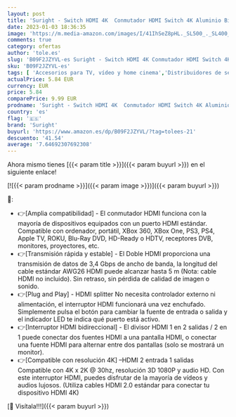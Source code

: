 ```yaml
---
layout: post
title: 'Suright - Switch HDMI 4K  Conmutador HDMI Switch 4K Aluminio Bidireccional 2 Entradas a 1 Salida o Switch 1 in 2 out  Duplicador HDMI Soporta 3D y 1080P  HDMI 2.0 Splitter para HDTV  BLU-Ray Player  PS3  Xbox'
date: 2023-01-03 18:36:35
image: 'https://m.media-amazon.com/images/I/41IhSeZ8pHL._SL500_._SL400_.jpg'
comments: true
category: ofertas
author: 'tole.es'
slug: 'B09F2JZYVL-es Suright - Switch HDMI 4K Conmutador HDMI Switch 4K...'
sku: 'B09F2JZYVL-es'
tags: [ 'Accesorios para TV, vídeo y home cinema','Distribuidores de señal para equipos por satélite','Electrónica','Equipos por satélite','TV, vídeo y home cinema','suright','xbox','🇪🇸', ]
actualPrice: 5.84 EUR
currency: EUR
price: 5.84
comparePrice: 9.99 EUR
prodname: 'Suright - Switch HDMI 4K  Conmutador HDMI Switch 4K Aluminio Bidireccional 2 Entradas a 1 Salida o Switch 1 in 2 out  Duplicador HDMI Soporta 3D y 1080P  HDMI 2.0 Splitter para HDTV  BLU-Ray Player  PS3  Xbox'
country: 'es'
flag: '🇪🇸'
brand: 'Suright'
buyurl: 'https://www.amazon.es/dp/B09F2JZYVL/?tag=tolees-21'
descuento: '41.54'
average: '7.64692307692308'
---
```


Ahora mismo tienes [{{< param title >}}]({{< param buyurl >}}) en el siguiente enlace!

[![{{< param prodname >}}]({{< param image >}})]({{< param buyurl >}})

🔎:

- 👉[Amplia compatibilidad] - El conmutador HDMI funciona con la mayoría de dispositivos equipados con un puerto HDMI estándar. Compatible con ordenador, portátil, XBox 360, XBox One, PS3, PS4, Apple TV, ROKU, Blu-Ray DVD, HD-Ready o HDTV, receptores DVB, monitores, proyectores, etc.
- 👉[Transmisión rápida y estable] - El Doble HDMI proporciona una transmisión de datos de 3,4 Gbps de ancho de banda, la longitud del cable estándar AWG26 HDMI puede alcanzar hasta 5 m (Nota: cable HDMI no incluido). Sin retraso, sin pérdida de calidad de imagen o sonido.
- 👉[Plug and Play] - HDMI splitter No necesita controlador externo ni alimentación, el interruptor HDMI funcionará una vez enchufado. Simplemente pulsa el botón para cambiar la fuente de entrada o salida y el indicador LED te indica qué puerto está activo.
- 👉[Interruptor HDMI bidireccional] - El divisor HDMI 1 en 2 salidas / 2 en 1 puede conectar dos fuentes HDMI a una pantalla HDMI, o conectar una fuente HDMI para alternar entre dos pantallas (solo se mostrará un monitor).
- 👉[Compatible con resolución 4K] –HDMI 2 entrada 1 salidas Compatible con 4K x 2K @ 30hz, resolución 3D 1080P y audio HD. Con este interruptor HDMI, puedes disfrutar de la mayoría de vídeos y audios lujosos. (Utiliza cables HDMI 2.0 estándar para conectar tu dispositivo HDMI 4K)

[🛒 Visítala!!!]({{< param buyurl >}})
